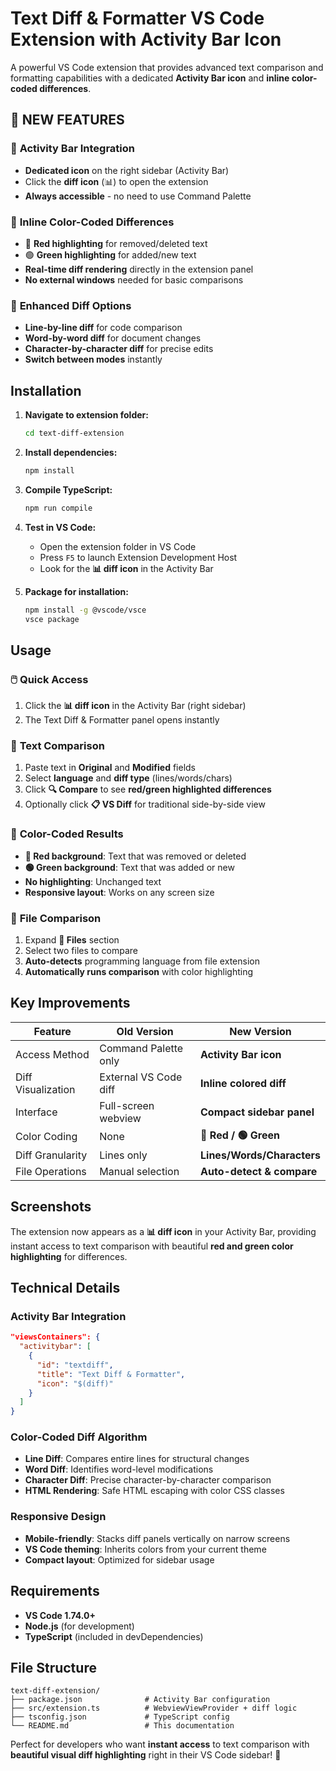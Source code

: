 # Text Diff & Formatter VS Code Extension with Activity Bar Icon

A powerful VS Code extension that provides advanced text comparison and formatting capabilities with a dedicated **Activity Bar icon** and **inline color-coded differences**.

## 🚀 NEW FEATURES

### 📍 **Activity Bar Integration**
- **Dedicated icon** on the right sidebar (Activity Bar)
- Click the **diff icon** (📊) to open the extension
- **Always accessible** - no need to use Command Palette

### 🎨 **Inline Color-Coded Differences**
- 🔴 **Red highlighting** for removed/deleted text
- 🟢 **Green highlighting** for added/new text  
- **Real-time diff rendering** directly in the extension panel
- **No external windows** needed for basic comparisons

### 🔧 **Enhanced Diff Options**
- **Line-by-line diff** for code comparison
- **Word-by-word diff** for document changes  
- **Character-by-character diff** for precise edits
- **Switch between modes** instantly

## Installation

1. **Navigate to extension folder:**
   ```bash
   cd text-diff-extension
   ```

2. **Install dependencies:**
   ```bash
   npm install
   ```

3. **Compile TypeScript:**
   ```bash
   npm run compile
   ```

4. **Test in VS Code:**
   - Open the extension folder in VS Code
   - Press `F5` to launch Extension Development Host
   - Look for the **📊 diff icon** in the Activity Bar

5. **Package for installation:**
   ```bash
   npm install -g @vscode/vsce
   vsce package
   ```

## Usage

### 🖱️ **Quick Access**
1. Click the **📊 diff icon** in the Activity Bar (right sidebar)
2. The Text Diff & Formatter panel opens instantly

### 📝 **Text Comparison**
1. Paste text in **Original** and **Modified** fields
2. Select **language** and **diff type** (lines/words/chars)
3. Click **🔍 Compare** to see **red/green highlighted differences**
4. Optionally click **📋 VS Diff** for traditional side-by-side view

### 🎨 **Color-Coded Results**
- **🔴 Red background**: Text that was removed or deleted
- **🟢 Green background**: Text that was added or new
- **No highlighting**: Unchanged text
- **Responsive layout**: Works on any screen size

### 📁 **File Comparison**
1. Expand **📁 Files** section
2. Select two files to compare
3. **Auto-detects** programming language from file extension
4. **Automatically runs comparison** with color highlighting

## Key Improvements

| Feature | Old Version | New Version |
|---------|-------------|-------------|
| Access Method | Command Palette only | **Activity Bar icon** |
| Diff Visualization | External VS Code diff | **Inline colored diff** |
| Interface | Full-screen webview | **Compact sidebar panel** |
| Color Coding | None | **🔴 Red / 🟢 Green** |
| Diff Granularity | Lines only | **Lines/Words/Characters** |
| File Operations | Manual selection | **Auto-detect & compare** |

## Screenshots

The extension now appears as a **📊 diff icon** in your Activity Bar, providing instant access to text comparison with beautiful **red and green color highlighting** for differences.

## Technical Details

### Activity Bar Integration
```json
"viewsContainers": {
  "activitybar": [
    {
      "id": "textdiff",
      "title": "Text Diff & Formatter", 
      "icon": "$(diff)"
    }
  ]
}
```

### Color-Coded Diff Algorithm
- **Line Diff**: Compares entire lines for structural changes
- **Word Diff**: Identifies word-level modifications
- **Character Diff**: Precise character-by-character comparison
- **HTML Rendering**: Safe HTML escaping with color CSS classes

### Responsive Design
- **Mobile-friendly**: Stacks diff panels vertically on narrow screens
- **VS Code theming**: Inherits colors from your current theme
- **Compact layout**: Optimized for sidebar usage

## Requirements

- **VS Code 1.74.0+**
- **Node.js** (for development)
- **TypeScript** (included in devDependencies)

## File Structure

```
text-diff-extension/
├── package.json              # Activity Bar configuration
├── src/extension.ts          # WebviewViewProvider + diff logic
├── tsconfig.json             # TypeScript config
└── README.md                 # This documentation
```

Perfect for developers who want **instant access** to text comparison with **beautiful visual diff highlighting** right in their VS Code sidebar! 🎯

